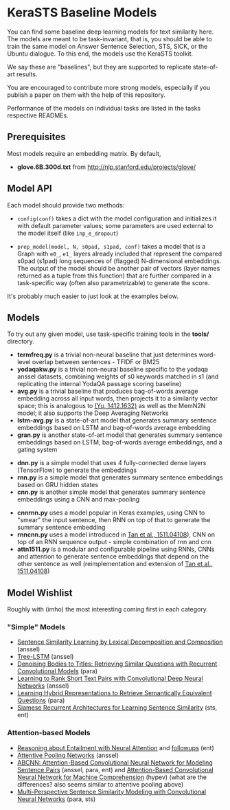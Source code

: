 KeraSTS Baseline Models
=======================

You can find some baseline deep learning models for text similarity here.
The models are meant to be task-invariant, that is, you should be able
to train the same model on Answer Sentence Selection, STS, SICK, or the
Ubuntu dialogue.  To this end, the models use the KeraSTS toolkit.

We say these are "baselines", but they are supported to replicate
state-of-art results.

You are encouraged to contribute more strong models, especially if you
publish a paper on them with the help of this repository.

Performance of the models on individual tasks are listed in the tasks
respective READMEs.

Prerequisites
-------------

Most models require an embedding matrix.  By default,

  * **glove.6B.300d.txt** from http://nlp.stanford.edu/projects/glove/

Model API
---------

Each model should provide two methods:

  * ``config(conf)`` takes a dict with the model configuration and initializes
    it with default parameter values; some parameters are used external
    to the model itself (like ``inp_e_dropout``)

  * ``prep_model(model, N, s0pad, s1pad, conf)`` takes a model that is
    a Graph with ``e0_``, ``e1_`` layers already included that represent
    the compared s0pad (s1pad) long sequences of (flagged) N-dimensional
    embeddings.
    The output of the model should be another pair of vectors (layer names
    returned as a tuple from this function) that are further compared in
    a task-specific way (often also parametrizable) to generate the score.

It's probably much easier to just look at the examples below.

Models
------

To try out any given model, use task-specific training tools in the **tools/**
directory.

  * **termfreq.py** is a trivial non-neural baseline that just determines
    word-level overlap between sentences - TFIDF or BM25
  * **yodaqakw.py** is a trivial non-neural baseline specific to the yodaqa
    anssel datasets, combining weights of s0 keywords matched in s1
    (and replicating the internal YodaQA passage scoring baseline)
  * **avg.py** is a trivial baseline that produces bag-of-words average
    embedding across all input words, then projects it to a similarity
    vector space; this is analogous to [(Yu, 1412.1632)](http://arxiv.org/abs/1412.1632)
    as well as the MemN2N model; it also supports the Deep Averaging Networks
  * **lstm-avg.py** is a state-of-art model that generates summary sentence embeddings 
    based on LSTM and bag-of-words average embedding
  * **gran.py** is another state-of-art model that generates summary sentence embeddings 
    based on LSTM, bag-of-words average embeddings, and a gating system
  - **dnn.py** is a simple model that uses 4 fully-connected dense layers (TensorFlow) 
    to generate the embeddings
  - **rnn.py** is a simple model that generates summary sentence embeddings
    based on GRU hidden states
  - **cnn.py** is another simple model that generates summary sentence
    embeddings using a CNN and max-pooling
  * **cnnrnn.py** uses a model popular in Keras examples, using CNN to
    "smear" the input sentence, then RNN on top of that to generate the
    summary sentence embedding
  * **rnncnn.py** uses a model introduced in
    [Tan et al., 1511.04108](http://arxiv.org/abs/1511.04108)), CNN on
    top of an RNN sequence output - simple combination of rnn and cnn
  * **attn1511.py** is a modular and configurable pipeline using RNNs, CNNs
    and attention to generate sentence embeddings that depend on the other
    sentence as well (reimplementation and extension of
    [Tan et al., 1511.04108](http://arxiv.org/abs/1511.04108))

Model Wishlist
--------------

Roughly with (imho) the most interesting coming first in each category.

### "Simple" Models

  * [Sentence Similarity Learning by Lexical Decomposition and Composition](http://arxiv.org/pdf/1602.07019v1.pdf) (anssel)
  * [Tree-LSTM](http://arxiv.org/abs/1503.00075) (anssel)
  * [Denoising Bodies to Titles: Retrieving Similar Questions with Recurrent Convolutional Models](http://arxiv.org/abs/1512.05726) (para)
  * [Learning to Rank Short Text Pairs with Convolutional Deep Neural Networks](http://disi.unitn.it/~severyn/papers/sigir-2015-long.pdf) (anssel)
  * [Learning Hybrid Representations to Retrieve Semantically Equivalent Questions](http://www.aclweb.org/anthology/P15-2114) (para)
  * [Siamese Recurrent Architectures for Learning Sentence Similarity](https://pdfs.semanticscholar.org/6812/fb9ef1c2dad497684a9020d8292041a639ff.pdf) (sts, ent)

### Attention-based Models

  * [Reasoning about Entailment with Neural Attention](http://arxiv.org/abs/1509.06664) and [followups](http://nlp.stanford.edu/projects/snli/) (ent)
  * [Attentive Pooling Networks](http://arxiv.org/abs/1602.03609) (anssel)
  * [ABCNN: Attention-Based Convolutional Neural Network for Modeling Sentence Pairs](http://arxiv.org/pdf/1512.05193v2.pdf) (anssel, para, ent)
    and [Attention-Based Convolutional Neural Network for Machine Comprehension](http://www.aclweb.org/anthology/P15-2114) (hypev)
    (what are the differences? also seems similar to attentive pooling above)
  * [Multi-Perspective Sentence Similarity Modeling with Convolutional Neural Networks](http://ttic.uchicago.edu/~kgimpel/papers/he+etal.emnlp15.pdf) (para, sts)
